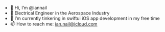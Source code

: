 - 👋 Hi, I’m @iannail
- 👀 Electrical Engineer in the Aerospace Industry
- 🌱 I’m currently tinkering in swiftui iOS app development in my free time
- 📫 How to reach me: ian.nail@icloud.com

<!---
iannail/iannail is a ✨ special ✨ repository because its `README.md` (this file) appears on your GitHub profile.
You can click the Preview link to take a look at your changes.
--->
